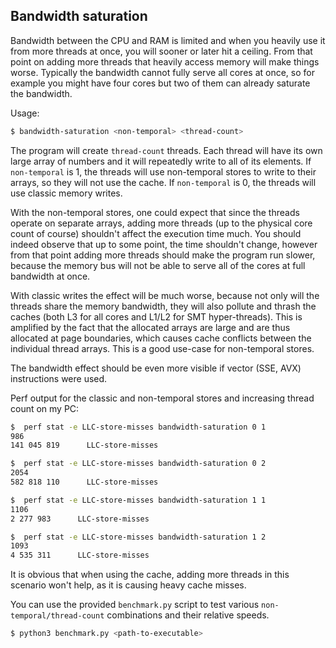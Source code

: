## Bandwidth saturation
Bandwidth between the CPU and RAM is limited and when you heavily use it from more threads at once,
you will sooner or later hit a ceiling. From that point on adding more threads that heavily access memory will
make things worse. Typically the bandwidth cannot fully serve all cores at once, so for example you might have four cores
but two of them can already saturate the bandwidth.

Usage:
```bash
$ bandwidth-saturation <non-temporal> <thread-count>
```

The program will create `thread-count` threads. Each thread will have its own large array of numbers and it will
repeatedly write to all of its elements. If `non-temporal` is 1, the threads will use non-temporal stores to write to their
arrays, so they will not use the cache. If `non-temporal` is 0, the threads will use classic memory writes.

With the non-temporal stores, one could expect that since the threads operate on separate arrays, adding more
threads (up to the physical core count of course) shouldn't affect the execution time much. You should indeed observe
that up to some point, the time shouldn't change, however from that point adding more threads should make the program run
slower, because the memory bus will not be able to serve all of the cores at full bandwidth at once.

With classic writes the effect will be much worse, because not only will the threads share the memory bandwidth,
they will also pollute and thrash the caches (both L3 for all cores and L1/L2 for SMT hyper-threads). This is amplified
by the fact that the allocated arrays are large and are thus allocated at page boundaries, which causes cache conflicts
between the individual thread arrays. This is a good use-case for non-temporal stores.

The bandwidth effect should be even more visible if vector (SSE, AVX) instructions were used.

Perf output for the classic and non-temporal stores and increasing thread count on my PC:
```bash
$  perf stat -e LLC-store-misses bandwidth-saturation 0 1
986
141 045 819      LLC-store-misses

$  perf stat -e LLC-store-misses bandwidth-saturation 0 2
2054
582 818 110      LLC-store-misses

$  perf stat -e LLC-store-misses bandwidth-saturation 1 1
1106
2 277 983      LLC-store-misses

$  perf stat -e LLC-store-misses bandwidth-saturation 1 2
1093
4 535 311      LLC-store-misses
```

It is obvious that when using the cache, adding more threads in this scenario won't help, as it is causing heavy cache
misses.

You can use the provided `benchmark.py` script to test various `non-temporal/thread-count` combinations
and their relative speeds.

```bash
$ python3 benchmark.py <path-to-executable>
```
